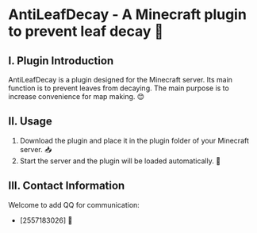 # AntiLeafDecay - A Minecraft plugin to prevent leaf decay 🌟

## I. Plugin Introduction
AntiLeafDecay is a plugin designed for the Minecraft server. Its main function is to prevent leaves from decaying. The main purpose is to increase convenience for map making. 😊

## II. Usage
1. Download the plugin and place it in the plugin folder of your Minecraft server. 📥
2. Start the server and the plugin will be loaded automatically. 🚀

## III. Contact Information
Welcome to add QQ for communication:
- [2557183026] 💬
